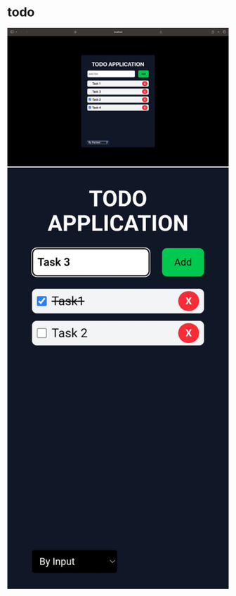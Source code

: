 # todo
![Alt text](https://github.com/C00der01/todo/blob/main/todo.jpeg)
![Alt text](https://github.com/C00der01/todo/blob/main/todomobile.jpeg)
